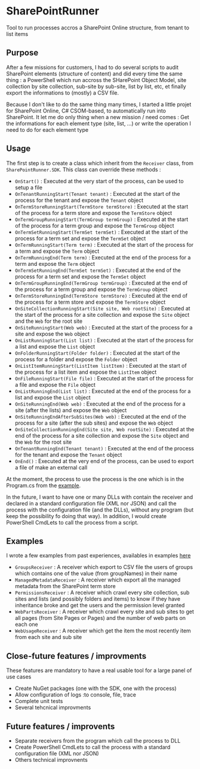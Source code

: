 # SharePointRunner
Tool to run processes accros a SharePoint Online structure, from tenant to list items

## Purpose

After a few missions for customers, I had to do several scripts to audit SharePoint elements (structure of content) and did every time the same thing : a PowerShell which run accross the SHarePoint Object Model, site collection by site collection, sub-site by sub-site, list by list, etc, et finally export the informations to (mostly) a CSV file.

Because I don't like to do the same thing many times, I started a little projet for SharePoint Online, C# CSOM-based, to automatically run into SharePoint.
It let me do only thing when a new mission / need comes : Get the informations for each element type (site, list, ...) or write the operation I need to do for each element type

## Usage
The first step is to create a class which inherit from the `Receiver` class, from `SharePointRunner.SDK`.
This class can override these methods :

- `OnStart()` : Executed at the very start of the process, can be used to setup a file
- `OnTenantRunningStart(Tenant tenant)` : Executed at the start of the process for the tenant and expose the `Tenant` object
- `OnTermStoreRunningStart(TermStore termStore)` : Executed at the start of the process for a term store and expose the `TermStore` object
- `OnTermGroupRunningStart(TermGroup termGroup)` : Executed at the start of the process for a term group and expose the `TermGroup` object
- `OnTermSetRunningStart(TermSet termSet)` : Executed at the start of the process for a term set and expose the `TermSet` object
- `OnTermRunningStart(Term term)` : Executed at the start of the process for a term and expose the `Term` object
- `OnTermRunningEnd(Term term)` : Executed at the end of the process for a term and expose the `Term` object
- `OnTermSetRunningEnd(TermSet termSet)` : Executed at the end of the process for a term set and expose the `TermSet` object
- `OnTermGroupRunningEnd(TermGroup termGroup)` : Executed at the end of the process for a term group and expose the `TermGroup` object
- `OnTermStoreRunningEnd(TermStore termStore)` : Executed at the end of the process for a term store and expose the `TermStore` object
- `OnSiteCollectionRunningStart(Site site, Web rootSite)` : Executed at the start of the process for a site collection and expose the `Site` object and the `Web` for the root site
- `OnSiteRunningStart(Web web)` : Executed at the start of the process for a site and expose the `Web` object
- `OnListRunningStart(List list)` : Executed at the start of the process for a list and expose the `List` object
- `OnFolderRunningStart(Folder folder)` : Executed at the start of the process for a folder and expose the `Folder` object
- `OnListItemRunningStart(ListItem listItem)` : Executed at the start of the process for a list item and expose the `ListItem` object
- `OnFileRunningStart(File file)` : Executed at the start of the process for a file and expose the `File` object
- `OnListRunningEnd(List list)` : Executed at the end of the process for a list and expose the `List` object
- `OnSiteRunningEnd(Web web)` : Executed at the end of the process for a site (after the lists) and expose the `Web` object
- `OnSiteRunningEndAfterSubSites(Web web)` : Executed at the end of the process for a site (after the sub sites) and expose the `Web` object
- `OnSiteCollectionRunningEnd(Site site, Web rootSite)` : Executed at the end of the process for a site collection and expose the `Site` object and the `Web` for the root site
- `OnTenantRunningEnd(Tenant tenant)` : Executed at the end of the process for the tenant and expose the `Tenant` object
- `OnEnd()` : Executed at the very end of the process, can be used to export a file of make an external call

At the moment, the process to use the process is the one which is in the Program.cs from the [example](Examples/V1/SharePointRunner.LauncherV1).

In the future, I want to have one or many DLLs with contain the receiver and declared in a standard configuration file (XML nor JSON) and call the process with the configuration file (and the DLLs), without any program (but keep the possibility fo doing that way).
In addition, I would create PowerShell CmdLets to call the process from a script.

## Examples
I wrote a few examples from past experiences, availables in examples [here](Examples)

- `GroupsReceiver` : A receiver which export to CSV file the users of groups which contains one of the value (from groupNames) in their name
- `ManagedMetadataReceiver` : A receiver which export all the managed metadata from the SharePoint term store
- `PermissionsReceiver` : A receiver which crawl every site collection, sub sites and lists (and possibly folders and items) to know if they have inheritance broke and get the users and the permission level granted
- `WebPartsReceiver` : A receiver which crawl every site and sub sites to get all pages (from Site Pages or Pages) and the number of web parts on each one
- `WebUsageReceiver` : A receiver which get the item the most recently item from each site and sub site

## Close-future features / improvments
These features are mandatory to have a real usable tool for a large panel of use cases

- Create NuGet packages (one with the SDK, one with the process)
- Allow configuration of logs :to console, file, trace
- Complete unit tests
- Several tehcnical improvments

## Future features / improvents

- Separate receivers from the program which call the process to DLL
- Create PowerShell CmdLets to call the process with a standard configuration file (XML nor JSON)
- Others technical improvnents